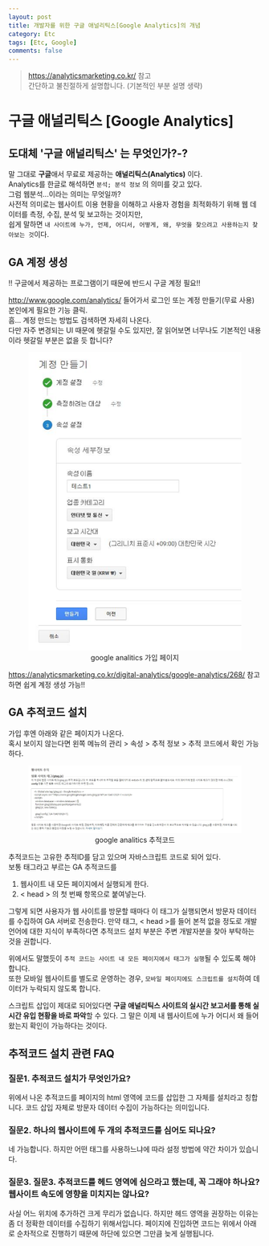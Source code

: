 ```yaml
---
layout: post
title: 개발자를 위한 구글 애널리틱스[Google Analytics]의 개념
category: Etc
tags: [Etc, Google]
comments: false
---
```

> <https://analyticsmarketing.co.kr/> 참고  
> 간단하고 불친절하게 설명합니다. (기본적인 부분 설명 생략)

# 구글 애널리틱스 [Google Analytics]

## 도대체 '구글 애널리틱스' 는 무엇인가?-?

말 그대로 **구글**애서 무료로 제공하는 **애널리틱스(Analytics)** 이다.  
Analytics를 한글로 해석하면 `분석; 분석 정보` 의 의미를 갖고 있다.  
그럼 웹분석...이라는 의미는 무엇일까?  
사전적 의미로는 웹사이트 이용 현황을 이해하고 사용자 경험을 최적화하기 위해 웹 데이터를 측정, 수집, 분석 및 보고하는 것이지만,  
쉽게 말하면 `내 사이트에 누가, 언제, 어디서, 어떻게, 왜, 무엇을 찾으려고 사용하는지 찾아보는 것`이다.

## GA 계정 생성

!! 구글에서 제공하는 프로그램이기 때문에 반드시 구글 계정 필요!!

<http://www.google.com/analytics/> 들어가서 로그인 또는 계정 만들기(무료 사용) 본인에게 필요한 기능 클릭.  
흠... 계정 만드는 방법도 검색하면 자세히 나온다.  
다만 자주 변경되는 UI 때문에 헷갈릴 수도 있지만, 잘 읽어보면 너무나도 기본적인 내용이라 헷갈릴 부분은 없을 듯 합니다?  

<center>
<figure>
<img src="/assets/post-img/etc/google-analitics-join.jpg" alt="">
<figcaption>google analitics 가입 페이지</figcaption>
</figure>
</center>
  
<https://analyticsmarketing.co.kr/digital-analytics/google-analytics/268/> 참고 하면 쉽게 계정 생성 가능!!

## GA 추적코드 설치

가입 후엔 아래와 같은 페이지가 나온다.  
혹시 보이지 않는다면 왼쪽 메뉴의 관리 > 속성 > 추적 정보 > 추적 코드에서 확인 가능하다.

<center>
<figure>
<img src="/assets/post-img/etc/google-analitics-code.jpg" alt="">
<figcaption>google analitics 추적코드</figcaption>
</figure>
</center>

추적코드는 고유한 추적ID를 담고 있으며 자바스크립트 코드로 되어 있다.  
보통 태그라고 부르는 GA 추적코드를 

1. 웹사이트 내 모든 페이지에서 실행되게 한다.
2. < head > 의 첫 번째 항목으로 붙여넣는다.

그렇게 되면 사용자가 웹 사이트를 방문할 때마다 이 태그가 실행되면서 방문자 데이터를 수집하여 GA 서버로 전송한다.
만약 태그, < head >를 들어 본적 없을 정도로 개발 언어에 대한 지식이 부족하다면 추적코드 설치 부분은 주변 개발자분을 찾아 부탁하는 것을 권합니다.  

위에서도 말했듯이 `추적 코드는 사이트 내 모든 페이지에서 태그가 실행`될 수 있도록 해야합니다.  
또한 모바일 웹사이트를 별도로 운영하는 경우, `모바일 페이지에도 스크립트를 설치`하여 데이터가 누락되지 않도록 합니다.  
  
스크립트 삽입이 제대로 되어있다면 **구글 애널리틱스 사이트의 실시간 보고서를 통해 실시간 유입 현황을 바로 파악**할 수 있다.
그 말은 이제 내 웹사이트에 누가 어디서 왜 들어왔는지 확인이 가능하다는 것이다.

## 추적코드 설치 관련 FAQ

### 질문1. 추적코드 설치가 무엇인가요?

위에서 나온 추적코드를 페이지의 html 영역에 코드를 삽입한 그 자체를 설치라고 칭합니다. 코드 삽입 자체로 방문자 데이터 수집이 가능하다는 의미입니다. 

### 질문2. 하나의 웹사이트에 두 개의 추적코드를 심어도 되나요?

네 가능합니다. 하지만 어떤 태그를 사용하느냐에 따라 설정 방법에 약간 차이가 있습니다. 

### 질문3. 질문3. 추적코드를 헤드 영역에 심으라고 했는데, 꼭 그래야 하나요? 웹사이트 속도에 영향을 미치지는 않나요?

사실 어느 위치에 추가하건 크게 무리가 없습니다. 하지만 헤드 영역을 권장하는 이유는 좀 더 정확한 데이터를 수집하기 위해서입니다. 페이지에 진입하면 코드는 위에서 아래로 순차적으로 진행하기 때문에 하단에 있으면 그만큼 늦게 실행됩니다.
